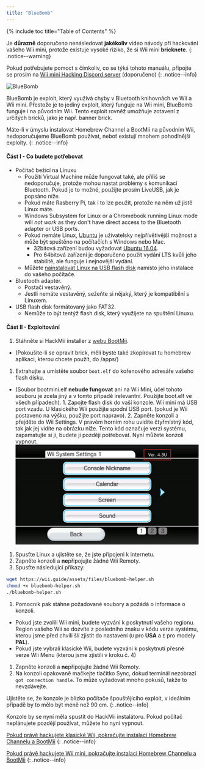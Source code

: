 ```yaml
---
title: "BlueBomb"
---
```


{% include toc title="Table of Contents" %}

Je **důrazně** doporučeno nenásledovat **jakékoliv** video návody při hackování vašeho Wii mini, protože existuje vysoké riziko, že si Wii mini **bricknete**.
{: .notice--warning}

Pokud potřebujete pomoct s čímkoliv, co se týká tohoto manuálu, připojte se prosím na [Wii mini Hacking Discord server](https://discord.gg/6ryxnkS) (doporučeno)
{: .notice--info}

![BlueBomb](/images/bluebomb.png)

BlueBomb je exploit, který využívá chyby v Bluetooth knihovnách ve Wii a Wii mini. Přestože je to jediný exploit, který funguje na Wii mini, BlueBomb funguje i na původním Wii. Tento exploit rovněž umožňuje zotavení z určitých bricků, jako je např. banner brick.

Máte-li v úmyslu instalovat Homebrew Channel a BootMii na původním Wii, nedoporučujeme BlueBomb používat, neboť existují mnohem pohodlnější exploity.
{: .notice--info}

#### Část I - Co budete potřebovat
- Počítač bežící na Linuxu
  - Použití Virtual Machine může fungovat také, ale příliš se nedoporučuje, protože mohou nastat problémy s komunikací Bluetooth. Pokud je to možné, použijte prosím LiveUSB, jak je popsáno níže.
  - Pokud máte Rasberry Pi, tak i to lze použít, protože na něm už jistě Linux máte.
  - Windows Subsystem for Linux or a Chromebook running Linux mode will *not work* as they don't have direct access to the Bluetooth adapter or USB ports.
  - Pokud nemáte Linux, [Ubuntu](https://ubuntu.com/download/desktop) je uživatelsky nejpřívětivější možnost a může být spuštěno na počítačích s Windows nebo Mac.
    - 32bitová zařízení budou vyžadovat [Ubuntu 16.04](http://releases.ubuntu.com/16.04/).
    - Pro 64bitová zařízení je doporučeno použít vydání LTS kvůli jeho stabilitě, ale funguje i nejnovější vydání.
  - Můžete [nainstalovat Linux na USB flash disk](https://ubuntu.com/tutorials/tutorial-create-a-usb-stick-on-windows#1-overview) namísto jeho instalace do vašeho počítače.
- Bluetooth adaptér.
  - Postačí vestavěný.
  - Jestli nemáte vestavěný, sežeňte si nějaký, který je kompatibilní s Linuxem.
- USB flash disk formátovaný jako FAT32.
  - Nemůže to být tentýž flash disk, který využijete na spuštění Linuxu.

#### Část II - Exploitování
1. Stáhněte si HackMii installer z [webu BootMii](https://bootmii.org/download/).
- (Pokoušíte-li se opravit brick, měli byste také zkopírovat tu homebrew aplikaci, kterou chcete použít, do /apps/)
1. Extrahujte a umístěte soubor `boot.elf` do kořenového adresáře vašeho flash disku.
- (Soubor bootmini.elf **nebude fungovat** ani na Wii Mini, účel tohoto souboru je zcela jiný a v tomto případě irelevantní. Použijte boot.elf ve všech případech). 1. Zapojte flash disk do vaší konzole. Wii mini má USB port vzadu. U klasického Wii použijte spodní USB port. (pokud je Wii postaveno na výšku, použijte port napravo). 2. Zapněte konzoli a přejděte do Wii Settings. V pravém horním rohu uvidíte čtyřmístný kód, tak jak jej vidíte na obrázku níže. Tento kód označuje verzi systému, zapamatujte si ji, budete ji později potřebovat. Nyní můžete konzoli vypnout. ![SystemMenuVersion](/images/Wii/SystemMenuVersion.png)
1. Spusťte Linux a ujistěte se, že jste připojeni k internetu.
1. Zapněte konzoli a **ne**připojujte žádné Wii Remoty.
1. Spusťte následující příkazy:
```bash
wget https://wii.guide/assets/files/bluebomb-helper.sh
chmod +x bluebomb-helper.sh
./bluebomb-helper.sh
```
1. Pomocník pak stáhne požadované soubory a požádá o informace o konzoli.
  - Pokud jste zvolili Wii mini, budete vyzváni k poskytnutí vašeho regionu. Region vašeho Wii se dozvíte z posledního znaku v kódu verze systému, kterou jsme před chvíli šli zjistit do nastavení (`U` pro **USA** a `E` pro modely **PAL**).
  - Pokud jste vybrali klasické Wii, budete vyzváni k poskytnutí přesné verze Wii Menu (kterou jsme zjistili v kroku č. 4)
1. Zapněte konzoli a **ne**připojujte žádné Wii Remoty.
1. Na konzoli opakovaně mačkejte tlačítko Sync, dokud terminál nezobrazí `got connection handle`. To může vyžadovat mnoho pokusů, takže to nevzdávejte.

Ujistěte se, že konzole je blízko počítače špouštějícího exploit, v ideálním případě by to mělo být méně než 90 cm.
{: .notice--info}

Konzole by se nyní měla spustit do HackMii instalátoru. Pokud počítač neplánujete pozdějí používat, můžete ho nyní vypnout.

[Pokud právě hackujete klasické Wii, pokračujte instalací Homebrew Channelu a BootMii](hbc)
{: .notice--info}

[Pokud právě hackujete Wii mini, pokračujte instalací Homebrew Channelu a BootMii](hbc-mini)
{: .notice--info}
